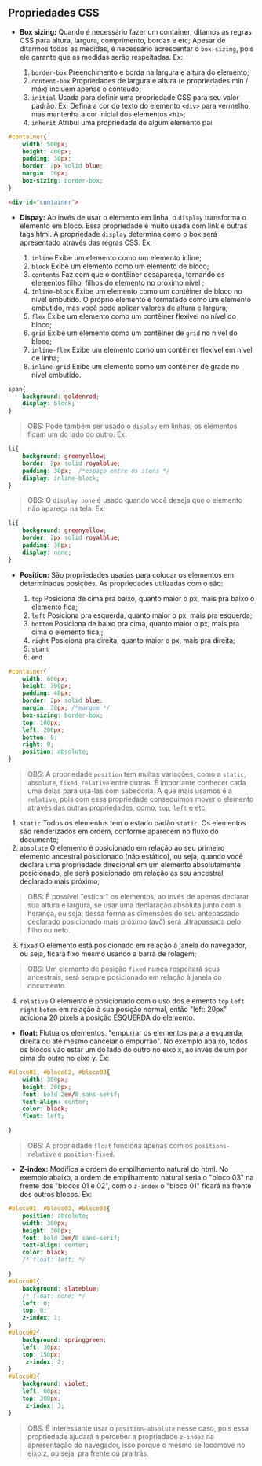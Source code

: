 ## Propriedades CSS

- **Box sizing:** Quando é necessário fazer um container, ditamos as regras CSS para altura, largura, comprimento, bordas e etc; Apesar de ditarmos todas as medidas, é necessário acrescentar o `box-sizing`, pois ele garante que as medidas serão respeitadas. Ex:
   
    1. `border-box` Preenchimento e borda na largura e altura do elemento;
    2. `content-box` Propriedades de largura e altura (e propriedades mín / máx) incluem apenas o conteúdo;
    3. `initial` Usada para definir uma propriedade CSS para seu valor padrão. Ex: Defina a cor do texto do elemento `<div>` para vermelho, mas mantenha a cor inicial dos elementos `<h1>`;
    4. `inherit` Atribui uma propriedade de algum elemento pai.
    
```css
#container{
    width: 500px;
    height: 400px;
    padding: 30px;
    border: 2px solid blue;
    margin: 30px;
    box-sizing: border-box;
}
```
```html
<div id="container">
```
- **Dispay:** Ao invés de usar o elemento em linha, o `display` transforma o elemento em bloco. Essa propriedade é muito usada com link e outras tags html. A propriedade `display` determina como o box será apresentado através das regras CSS. Ex:
   
    1. `inline` Exibe um elemento como um elemento inline;
    2. `block` Exibe um elemento como um elemento de bloco;
    3. `contents` Faz com que o contêiner desapareça, tornando os elementos filho, filhos do elemento no próximo nível ;
    4. `inline-block` Exibe um elemento como um contêiner de bloco no nível embutido. O próprio elemento é formatado como um elemento embutido, mas você pode aplicar valores de altura e largura;
    5. `flex` Exibe um elemento como um contêiner flexível no nível do bloco;
    6. `grid` Exibe um elemento como um contêiner de `grid` no nível do bloco;
    7. `inline-flex` Exibe um elemento como um contêiner flexível em nível de linha;
    8. `inline-grid` Exibe um elemento como um contêiner de grade no nível embutido.

```css
span{
    background: goldenrod;
    display: block;
}
```
> OBS: Pode também ser usado o `display` em linhas, os elementos ficam um do lado do outro. Ex:
```css
li{
    background: greenyellow;
    border: 2px solid royalblue;
    padding: 30px;  /*espaço entre os itens */
    display: inline-block;
}
```
> OBS: O `display none` é usado quando você deseja que o elemento não apareça na tela. Ex: 
```css
li{
    background: greenyellow;
    border: 2px solid royalblue;
    padding: 30px;
    display: none;
}
```

- **Position:** São propriedades usadas para colocar os elementos em determinadas posições. As propriedades utilizadas com o  são:

    1. `top` Posiciona de cima pra baixo, quanto maior o px, mais pra baixo o elemento fica;
    2. `left` Posiciona pra esquerda, quanto maior o px, mais pra esquerda;
    3. `bottom` Posiciona de baixo pra cima, quanto maior o px, mais pra cima o elemento fica;;
    4. `right` Posiciona pra direita, quanto maior o px, mais pra direita;
    6. `start`
    7. `end`

```css
#container{
    width: 600px;
    height: 700px;
    padding: 40px;
    border: 2px solid blue;
    margin: 30px; /*margem */
    box-sizing: border-box;
    top: 100px;
    left: 200px;
    bottom: 0;
    right: 0;
    position: absolute;
}
```
> OBS: A propriedade `position` tem muitas variações, como a `static`, `absolute`, `fixed`, `relative` entre outras. É importante conhecer cada uma delas para usa-las com sabedoria. A que mais usamos é a `relative`, pois com essa propriedade conseguimos mover o elemento através das outras propriedades, como, `top`, `left` e etc.

   1. `static` Todos os elementos tem o estado padão `static`. Os elementos são renderizados em ordem, conforme aparecem no fluxo do documento;
   2. `absolute` O elemento é posicionado em relação ao seu primeiro elemento ancestral posicionado (não estático), ou seja, quando você declara uma propriedade direcional em um elemento absolutamente posicionado, ele será posicionado em relação as seu ancestral declarado mais próximo;
   > OBS: É possível "esticar" os elementos, ao invés de apenas declarar sua altura e largura, se usar uma declaração absoluta junto com a herança, ou seja, dessa forma as dimensões do seu antepassado declarado posicionado mais próximo (avô) será ultrapassada pelo filho ou neto. 
   3. `fixed` O elemento está posicionado em relação à janela do navegador, ou seja, ficará fixo mesmo usando a barra de rolagem;
   > OBS: Um elemento de posição `fixed` nunca respeitará seus ancestrais, será sempre posicionado em relação à janela do documento.
   4. `relative` O elemento é posicionado com o uso dos elemento `top` `left` `right` `botom` em relação à sua posição normal, então "left: 20px" adiciona 20 pixels à posição ESQUERDA do elemento.



- **float:** Flutua os elementos. "empurrar os elementos para a esquerda, direita ou até mesmo cancelar o empurrão". No exemplo abaixo, todos os blocos vão estar um do lado do outro no eixo x, ao invés de um por cima do outro no eixo y. Ex:
```css
#bloco01, #bloco02, #bloco03{
    width: 300px;
    height: 300px;
    font: bold 2em/8 sans-serif;
    text-align: center;
    color: black;
    float: left;

}
```
> OBS: A propriedade `float` funciona apenas com os `positions-relative` e `position-fixed`.

- **Z-index:**  Modifica a ordem do empilhamento natural do html. No exemplo abaixo, a ordem de empilhamento natural seria o "bloco 03" na frente dos "blocos 01 e 02", com o `z-index` o "bloco 01" ficará na frente dos outros blocos. Ex:
```css
#bloco01, #bloco02, #bloco03{
    position: absolute;
    width: 300px;
    height: 300px;
    font: bold 2em/8 sans-serif;
    text-align: center;
    color: black;
    /* float: left; */

}
#bloco01{
    background: slateblue;
    /* float: none; */
    left: 0;
    top: 0;
    z-index: 1;
}
#bloco02{
    background: springgreen;
    left: 30px;
    top: 150px;
     z-index: 2;
}
#bloco03{
    background: violet;
    left: 60px;
    top: 300px;
     z-index: 3;
}
```
> OBS: É interessante usar o `position-absolute` nesse caso, pois essa propriedade ajudará a perceber a propriedade `z-indez` na apresentação do navegador, isso porque o mesmo se locomove no eixo z, ou seja, pra frente ou pra trás.
